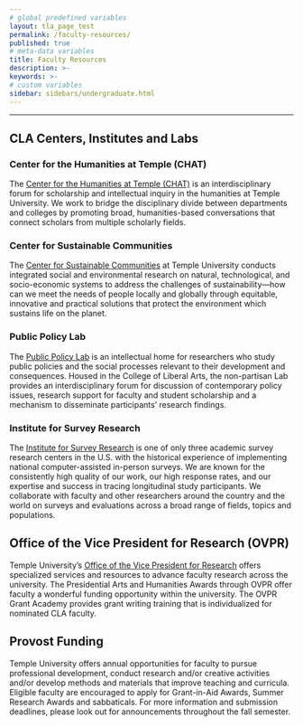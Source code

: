 ```yaml
---
# global predefined variables
layout: tla_page_test
permalink: /faculty-resources/
published: true
# meta-data variables
title: Faculty Resources
description: >-     
keywords: >-
# custom variables
sidebar: sidebars/undergraduate.html
---
```

___

## CLA Centers, Institutes and Labs

### Center for the Humanities at Temple (CHAT)
The [Center for the Humanities at Temple (CHAT)](https://www.cla.temple.edu/center-for-the-humanities/) is an interdisciplinary forum for scholarship and intellectual inquiry in the humanities at Temple University. We work to bridge the disciplinary divide between departments and colleges by promoting broad, humanities-based conversations that connect scholars from multiple scholarly fields.

### Center for Sustainable Communities
The [Center for Sustainable Communities](http://www.cla.temple.edu/center-for-sustainable-communities/) at Temple University conducts integrated social and environmental research on natural, technological, and socio-economic systems to address the challenges of sustainability—how can we meet the needs of people locally and globally through equitable, innovative and practical solutions that protect the environment which sustains life on the planet.

### Public Policy Lab
The [Public Policy Lab](http://www.cla.temple.edu/public-policy-lab/) is an intellectual home for researchers who study public policies and the social processes relevant to their development and consequences. Housed in the College of Liberal Arts, the non-partisan Lab provides an interdisciplinary forum for discussion of contemporary policy issues, research support for faculty and student scholarship and a mechanism to disseminate participants’ research findings.

### Institute for Survey Research
The [Institute for Survey Research](https://www.cla.temple.edu/institute-for-survey-research/) is one of only three academic survey research centers in the U.S. with the historical experience of implementing national computer-assisted in-person surveys. We are known for the consistently high quality of our work, our high response rates, and our expertise and success in tracing longitudinal study participants. We collaborate with faculty and other researchers around the country and the world on surveys and evaluations across a broad range of fields, topics and populations.

## Office of the Vice President for Research (OVPR)
Temple University’s [Office of the Vice President for Research](https://research.temple.edu) offers specialized services and resources to advance faculty research across the university. The Presidential Arts and Humanities Awards through OVPR offer faculty a wonderful funding opportunity within the university. The OVPR Grant Academy provides grant writing training that is individualized for nominated CLA faculty.

## Provost Funding
Temple University offers annual opportunities for faculty to pursue professional development, conduct research and/or creative activities and/or develop methods and materials that improve teaching and curricula. Eligible faculty are encouraged to apply for Grant-in-Aid Awards, Summer Research Awards and sabbaticals. For more information and submission deadlines, please look out for announcements throughout the fall semester.
